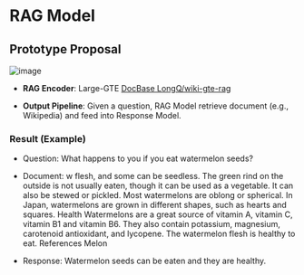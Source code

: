 # RAG Model

## Prototype Proposal

![image](https://github.com/QiLong25/Enhance-Accuracy-of-LLM-UiucChat/assets/143149589/5be8aab9-b60f-43f9-9334-6bfb6c5fbd6d)

 *  **RAG Encoder**: Large-GTE  [DocBase LongQ/wiki-gte-rag](https://huggingface.co/datasets/LongQ/wiki-gte-rag)

 *  **Output Pipeline**: Given a question, RAG Model retrieve document (e.g., Wikipedia) and feed into Response Model.

### Result (Example)

 *  Question: What happens to you if you eat watermelon seeds?

 *  Document: w flesh, and some can be seedless.  The green rind on the outside is not usually eaten, though it can be used as a vegetable. It can also be stewed or pickled. Most watermelons are oblong or spherical. In Japan, watermelons are grown in different shapes, such as hearts and squares.  Health  Watermelons are a great source of vitamin A, vitamin C, vitamin B1 and vitamin B6.  They also contain potassium, magnesium, carotenoid antioxidant, and lycopene. The watermelon flesh is healthy to eat.  References  Melon

 *  Response:  Watermelon seeds can be eaten and they are healthy.
